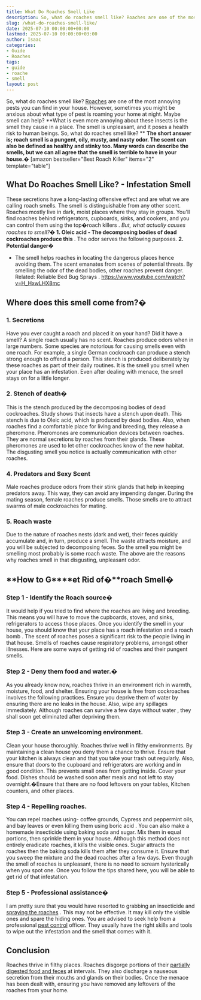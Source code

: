 ```yaml
---
title: What Do Roaches Smell Like
description: So, what do roaches smell like? Roaches are one of the most annoying pests you can find in your house. However, sometimes you might be anxious about what type...
slug: /what-do-roaches-smell-like/
date: 2025-07-10 00:00:00+00:00
lastmod: 2025-07-10 00:00:00+03:00
author: Isaac
categories:
- Guide
- Roaches
tags:
- guide
- roache
- smell
layout: post
---
```

So, what do roaches smell like?
[Roaches](http://npic.orst.edu/pest/roach.html)
are one of the most annoying pests you can find in your house. However, sometimes you might be anxious about what type of pest is roaming your home at night. Maybe smell can help?
**What is even more annoying about these insects is the smell they cause in a place. The smell is unpleasant, and it poses a health risk to human beings. So, what do roaches smell like? **
**The short answer is; roach smell is a pungent, oily, musty, and nasty odor. The scent can also be defined as healthy and stinky too. Many words can describe the smells, but we can all agree that the smell is terrible to have in your house.�**
[amazon bestseller="Best Roach Killer" items="2" template="table"]
## What Do Roaches Smell Like? - Infestation Smell
These secretions have a long-lasting offensive effect and are what we are calling roach smells. The smell is distinguishable from any other scent.
Roaches mostly
live in dark, moist places
where they stay in groups. You'll find roaches behind refrigerators, cupboards, sinks, and cookers, and you can control them using the
top�roach killers
.
*But, what actually causes roaches to smell?�*
**1. Oleic acid - The decomposing bodies of dead cockroaches produce this**
. The odor serves the following purposes.
**2. Potential danger�**
- The smell helps roaches in locating the dangerous places hence avoiding them. The scent emanates from scenes of potential threats. By smelling the odor of the dead bodies, other roaches prevent danger.
Related:
Reliable Bed Bug Sprays
.
https://www.youtube.com/watch?v=H_HxwLHX8mc
## **Where does this smell come from?�**
### **1. Secretions**
Have you ever caught a roach and placed it on your hand? Did it have a smell? A single roach usually has no scent. Roaches produce odors when in large numbers.
Some species are notorious for causing smells even with one roach. For example, a single German cockroach can produce a stench strong enough to offend a person.
This stench is produced deliberately by these roaches as part of their daily routines. It is the smell you smell when your place has an infestation. Even after dealing with menace, the smell stays on for a little longer.
### **2. Stench of death�**
This is the stench produced by the decomposing bodies of dead cockroaches. Study shows that insects have a stench upon death. This stench is due to Oleic acid, which is produced by dead bodies.
Also, when roaches find a comfortable place for living and breeding, they release a pheromone. Pheromones are communication devices between roaches. They are normal secretions by roaches from their glands.
These pheromones are used to let other cockroaches know of the new habitat. The disgusting smell you notice is actually communication with other roaches.
### **4. Predators and Sexy Scent**
Male roaches produce odors from their stink glands that help in keeping predators away. This way, they can avoid any impending danger.
During the mating season, female roaches produce smells. Those smells are to attract swarms of male cockroaches for mating.
### **5. Roach waste**
Due to the nature of roaches nests (dark and wet), their feces quickly accumulate and, in turn, produce a smell. The waste attracts moisture, and you will be subjected to decomposing feces.
So the smell you might be smelling most probably is some roach waste. The above are the reasons why roaches smell in that disgusting, unpleasant odor.
## **How to G****et Rid of�****roach Smell�**
### **Step 1 - Identify the Roach source�**
It would help if you tried to find where the roaches are living and breeding. This means you will have to move the cupboards, stoves, and sinks, refrigerators to access those places.
Once you identify the smell in your house, you should know that your place has a roach infestation and a
roach bomb
. The scent of roaches poses a significant risk to the people living in that house.
Smells of roaches cause respiratory problems, amongst other illnesses. Here are some ways of getting
rid of roaches
and their pungent smells.
### **Step 2 - Deny them food and water.�**
As you already know now, roaches thrive in an environment rich in warmth, moisture, food, and shelter. Ensuring your house is
free from cockroaches
involves the following practices.
Ensure you deprive them of water by ensuring there are no leaks in the house. Also, wipe any spillages immediately. Although roaches can
survive a few days without water
, they shall soon get eliminated after depriving them.
### **Step 3 - Create an unwelcoming environment.**
Clean your house thoroughly. Roaches thrive well in filthy environments. By maintaining a clean house you deny them a chance to thrive. Ensure that your kitchen is always clean and that you take your trash out regularly.
Also, ensure that doors to the cupboard and refrigerators are working and in good condition. This prevents small ones from getting inside.
Cover your food. Dishes should be washed soon after meals and not left to stay overnight.�Ensure that there are no food leftovers on your tables, Kitchen counters, and other places.
### **Step 4 - Repelling roaches.**
You can repel roaches using- coffee grounds, Cypress and peppermint oils, and bay leaves or even killing them using
boric acid
.
You can also make a homemade insecticide using
baking soda
and sugar. Mix them in equal portions, then sprinkle them in your house. Although this method does not entirely eradicate roaches, it kills the visible ones.
Sugar attracts the roaches then the
baking soda kills
them after they consume it. Ensure that you sweep the mixture and the dead roaches after a few days.
Even though the smell of roaches is unpleasant, there is no need to scream hysterically when you spot one. Once you follow the
tips shared
here, you will be able to get rid of that infestation.
### **Step 5 - Professional assistance�**
I am pretty sure that you would have resorted to grabbing an insecticide and
[spraying the roaches](https://pestpolicy.com/raid-ant-roach-killer-insecticide-spray-review/)
. This may not be effective. It may kill only the visible ones and spare the hiding ones.
You are advised to seek help from a professional
[pest control](https://pestpolicy.com/flying-ants-vs-termites/)
officer. They usually have the right skills and tools to wipe out the infestation and the smell that comes with it.
## Conclusion
Roaches thrive in filthy places. Roaches disgorge portions of their
[partially digested food and feces](https://pestpolicy.com/what-does-roach-poop-look-like/)
at intervals.
They also discharge a nauseous secretion from their mouths and glands on their bodies.
Once the menace has been dealt with, ensuring you have removed any leftovers of the roaches from your home.